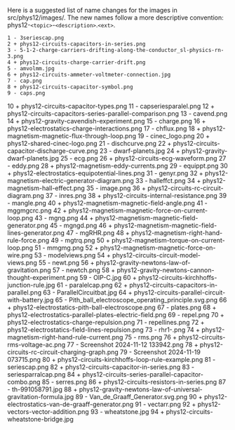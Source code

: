 Here is a suggested list of name changes for the images in src/phys12/images/. The new names follow a more descriptive convention:
phys12-`<topic>`-`<description>`.`<ext>`.

    1 - 3seriescap.png
    2 + phys12-circuits-capacitors-in-series.png
    3 - 5-1-2-charge-carriers-drifting-along-the-conductor_sl-physics-rn-3.png
    4 + phys12-circuits-charge-carrier-drift.png
    5 - amvolmm.jpg
    6 + phys12-circuits-ammeter-voltmeter-connection.jpg
    7 - cap.png
    8 + phys12-circuits-capacitor-symbol.png
    9 - caps.png

10 + phys12-circuits-capacitor-types.png
11 - capseriesparalel.png
12 + phys12-circuits-capacitors-series-parallel-comparison.png
13 - cavend.png
14 + phys12-gravity-cavendish-experiment.png
15 - charge.png
16 + phys12-electrostatics-charge-interactions.png
17 - chflux.png
18 + phys12-magnetism-magnetic-flux-through-loop.png
19 - cinec_logo.png
20 + phys12-shared-cinec-logo.png
21 - dischcurve.png
22 + phys12-circuits-capacitor-discharge-curve.png
23 - dwarf-planets.jpg
24 + phys12-gravity-dwarf-planets.jpg
25 - ecg.png
26 + phys12-circuits-ecg-waveform.png
27 - eddy.png
28 + phys12-magnetism-eddy-currents.png
29 - equippt.png
30 + phys12-electrostatics-equipotential-lines.png
31 - genyr.png
32 + phys12-magnetism-electric-generator-diagram.png
33 - halleffct.png
34 + phys12-magnetism-hall-effect.png
35 - image.png
36 + phys12-circuits-rc-circuit-diagram.png
37 - inres.png
38 + phys12-circuits-internal-resistance.png
39 - mangle.png
40 + phys12-magnetism-magnetic-field-angle.png
41 - mggmgcrc.png
42 + phys12-magnetism-magnetic-force-on-current-loop.png
43 - mgng.png
44 + phys12-magnetism-magnetic-field-generator.png
45 - mgngd.png
46 + phys12-magnetism-magnetic-field-lines-generator.png
47 - mgRHR.png
48 + phys12-magnetism-right-hand-rule-force.png
49 - mgtrq.png
50 + phys12-magnetism-torque-on-current-loop.png
51 - mmgmg.png
52 + phys12-magnetism-magnetic-force-on-wire.png
53 - modelviews.png
54 + phys12-circuits-circuit-model-views.png
55 - newt.png
56 + phys12-gravity-newtons-law-of-gravitation.png
57 - newtch.png
58 + phys12-gravity-newtons-cannon-thought-experiment.png
59 - OIP-C.jpg
60 + phys12-circuits-kirchhoffs-junction-rule.jpg
61 - paralelcap.png
62 + phys12-circuits-capacitors-in-parallel.png
63 - ParallelCircuitbat.jpg
64 + phys12-circuits-parallel-circuit-with-battery.jpg
65 - Pith_ball_electroscope_operating_principle.svg.png
66 + phys12-electrostatics-pith-ball-electroscope.png
67 - plates.png
68 + phys12-electrostatics-parallel-plates-electric-field.png
69 - repel.png
70 + phys12-electrostatics-charge-repulsion.png
71 - repellines.png
72 + phys12-electrostatics-field-lines-repulsion.png
73 - rhr1-.png
74 + phys12-magnetism-right-hand-rule-current.png
75 - rms.png
76 + phys12-circuits-rms-voltage-ac.png
77 - Screenshot 2024-11-12 133942.png
78 + phys12-circuits-rc-circuit-charging-graph.png
79 - Screenshot 2024-11-19 073715.png
80 + phys12-circuits-kirchhoffs-loop-rule-example.png
81 - seriescap.png
82 + phys12-circuits-capacitor-in-series.png
83 - seriesparralcap.png
84 + phys12-circuits-series-parallel-capacitor-combo.png
85 - serres.png
86 + phys12-circuits-resistors-in-series.png
87 - th-991058791.jpg
88 + phys12-gravity-newtons-law-of-universal-gravitation-formula.jpg
89 - Van_de_Graaff_Generator.svg.png
90 + phys12-electrostatics-van-de-graaff-generator.png
91 - vectarr.png
92 + phys12-vectors-vector-addition.png
93 - wheatstone.jpg
94 + phys12-circuits-wheatstone-bridge.jpg
